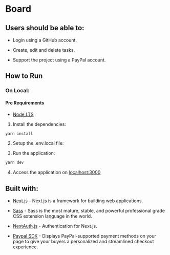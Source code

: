 # Board

## Users should be able to:

* Login using a GitHub account.

* Create, edit and delete tasks.

* Support the project using a PayPal account.

## How to Run

### On Local:

#### Pre Requirements

- [Node LTS](https://nodejs.org)

1. Install the dependencies:
```bash
yarn install
```

2. Setup the .env.local file:


3. Run the application:
```bash
yarn dev
```

4. Access the application on [localhost:3000](http://localhost:3000)

## Built with:

* [Next.js](https://nextjs.org/) - Next.js is a framework for building web applications.

* [Sass](https://sass-lang.com/) - Sass is the most mature, stable, and powerful professional grade CSS extension language in the world.

* [NextAuth.js](https://next-auth.js.org/) - Authentication for Next.js.

* [Paypal SDK](https://developer.paypal.com/sdk/js/) - Displays PayPal-supported payment methods on your page to give your buyers a personalized and streamlined checkout experience.
